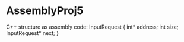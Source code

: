 # AssemblyProj5
C++ structure as assembly code: InputRequest { int* address; int size; InputRequest* next; } 
